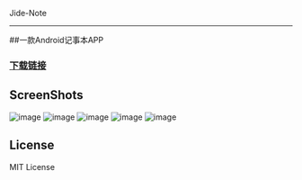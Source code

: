Jide-Note   
- - - - - - - - - -    

##一款Android记事本APP   

### [下载链接][1]   


## ScreenShots   

![image](https://github.com/JackOwen/Jide-Note/blob/master/screenshots/1.png) 
![image](https://github.com/JackOwen/Jide-Note/blob/master/screenshots/2.png)
![image](https://github.com/JackOwen/Jide-Note/blob/master/screenshots/3.png)
![image](https://github.com/JackOwen/Jide-Note/blob/master/screenshots/4.png)
![image](https://github.com/JackOwen/Jide-Note/blob/master/screenshots/5.png)   

## License   

MIT License   

[1]:http://www.wandoujia.com/apps/com.ouwenjie.note   

